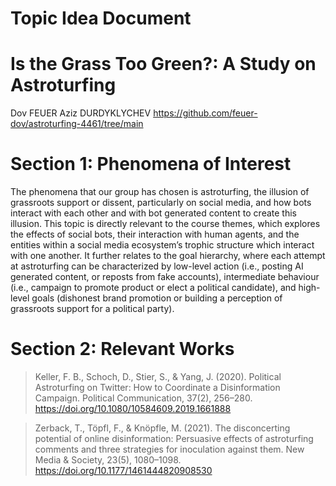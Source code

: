 # Topic Idea Document

# Is the Grass Too Green?: A Study on Astroturfing
Dov FEUER
Aziz DURDYKLYCHEV
https://github.com/feuer-dov/astroturfing-4461/tree/main

# Section 1: Phenomena of Interest
The phenomena that our group has chosen is astroturfing, the illusion of grassroots support or dissent, particularly on social media, and how bots interact with each other and with bot generated content to create this illusion. This topic is directly relevant to the course themes, which explores the effects of social bots, their interaction with human agents, and the entities within a social media ecosystem’s trophic structure which interact with one another. It further relates to the goal hierarchy, where each attempt at astroturfing can be characterized by low-level action (i.e., posting AI generated content, or reposts from fake accounts), intermediate behaviour (i.e., campaign to promote product or elect a political candidate), and high-level goals (dishonest brand promotion or building a perception of grassroots support for a political party).

# Section 2: Relevant Works
> Keller, F. B., Schoch, D., Stier, S., & Yang, J. (2020). Political Astroturfing on Twitter: How to Coordinate a Disinformation Campaign. Political Communication, 37(2), 256–280. https://doi.org/10.1080/10584609.2019.1661888

> Zerback, T., Töpfl, F., & Knöpfle, M. (2021). The disconcerting potential of online disinformation: Persuasive effects of astroturfing comments and three strategies for inoculation against them. New Media & Society, 23(5), 1080–1098. https://doi.org/10.1177/1461444820908530


